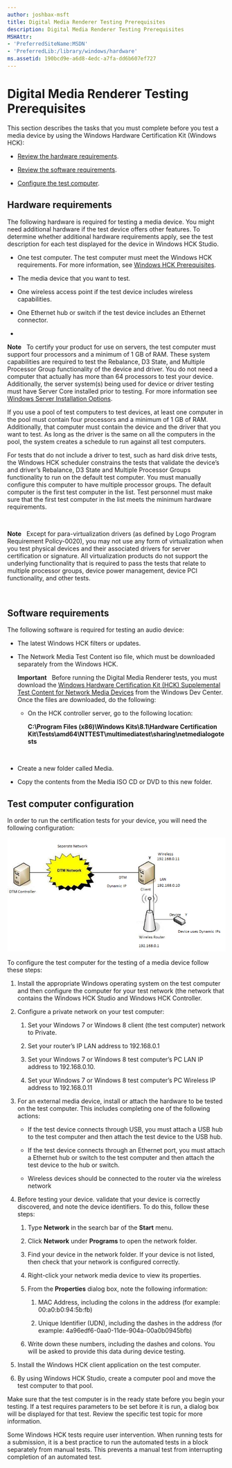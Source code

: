 ```yaml
---
author: joshbax-msft
title: Digital Media Renderer Testing Prerequisites
description: Digital Media Renderer Testing Prerequisites
MSHAttr:
- 'PreferredSiteName:MSDN'
- 'PreferredLib:/library/windows/hardware'
ms.assetid: 190bcd9e-a6d8-4edc-a7fa-dd6b607ef727
---
```


# Digital Media Renderer Testing Prerequisites


This section describes the tasks that you must complete before you test a media device by using the Windows Hardware Certification Kit (Windows HCK):

-   [Review the hardware requirements](#bkmk-hck-dmr-hr).

-   [Review the software requirements](#bkmk-hck-dmr-sr).

-   [Configure the test computer](#bkmk-hck-dmr-tc).

## <a href="" id="bkmk-hck-dmr-hr"></a>Hardware requirements


The following hardware is required for testing a media device. You might need additional hardware if the test device offers other features. To determine whether additional hardware requirements apply, see the test description for each test displayed for the device in Windows HCK Studio.

-   One test computer. The test computer must meet the Windows HCK requirements. For more information, see [Windows HCK Prerequisites](windows-hck-prerequisites.md).

-   The media device that you want to test.

-   One wireless access point if the test device includes wireless capabilities.

-   One Ethernet hub or switch if the test device includes an Ethernet connector.

-   

**Note**  
To certify your product for use on servers, the test computer must support four processors and a minimum of 1 GB of RAM. These system capabilities are required to test the Rebalance, D3 State, and Multiple Processor Group functionality of the device and driver. You do not need a computer that actually has more than 64 processors to test your device. Additionally, the server system(s) being used for device or driver testing must have Server Core installed prior to testing. For more information see [Windows Server Installation Options](http://go.microsoft.com/fwlink/p/?LinkID=251454).

If you use a pool of test computers to test devices, at least one computer in the pool must contain four processors and a minimum of 1 GB of RAM. Additionally, that computer must contain the device and the driver that you want to test. As long as the driver is the same on all the computers in the pool, the system creates a schedule to run against all test computers.

For tests that do not include a driver to test, such as hard disk drive tests, the Windows HCK scheduler constrains the tests that validate the device’s and driver’s Rebalance, D3 State and Multiple Processor Groups functionality to run on the default test computer. You must manually configure this computer to have multiple processor groups. The default computer is the first test computer in the list. Test personnel must make sure that the first test computer in the list meets the minimum hardware requirements.

 

**Note**  
Except for para-virtualization drivers (as defined by Logo Program Requirement Policy-0020), you may not use any form of virtualization when you test physical devices and their associated drivers for server certification or signature. All virtualization products do not support the underlying functionality that is required to pass the tests that relate to multiple processor groups, device power management, device PCI functionality, and other tests.

 

## <a href="" id="bkmk-hck-dmr-sr"></a>Software requirements


The following software is required for testing an audio device:

-   The latest Windows HCK filters or updates.

-   The Network Media Test Content iso file, which must be downloaded separately from the Windows HCK.

    **Important**  
    Before running the Digital Media Renderer tests, you must download the [Windows Hardware Certification Kit (HCK) Supplemental Test Content for Network Media Devices](http://msdn.microsoft.com/windows/hardware/hh852358) from the Windows Dev Center. Once the files are downloaded, do the following:

    -   On the HCK controller server, go to the following location:

        **C:\\Program Files (x86)\\Windows Kits\\8.1\\Hardware Certification Kit\\Tests\\amd64\\NTTEST\\multimediatest\\sharing\\netmedialogotests**

     

-   Create a new folder called Media.

-   Copy the contents from the Media ISO CD or DVD to this new folder.

## <a href="" id="bkmk-hck-dmr-tc"></a>Test computer configuration


In order to run the certification tests for your device, you will need the following configuration:

![hardware configuration for device.media testing](images/hck-win8-config-media.png)

To configure the test computer for the testing of a media device follow these steps:

1.  Install the appropriate Windows operating system on the test computer and then configure the computer for your test network (the network that contains the Windows HCK Studio and Windows HCK Controller.

2.  Configure a private network on your test computer:

    1.  Set your Windows 7 or Windows 8 client (the test computer) network to Private.

    2.  Set your router’s IP LAN address to 192.168.0.1

    3.  Set your Windows 7 or Windows 8 test computer’s PC LAN IP address to 192.168.0.10.

    4.  Set your Windows 7 or Windows 8 test computer’s PC Wireless IP address to 192.168.0.11

3.  For an external media device, install or attach the hardware to be tested on the test computer. This includes completing one of the following actions:

    -   If the test device connects through USB, you must attach a USB hub to the test computer and then attach the test device to the USB hub.

    -   If the test device connects through an Ethernet port, you must attach a Ethernet hub or switch to the test computer and then attach the test device to the hub or switch.

    -   Wireless devices should be connected to the router via the wireless network

4.  Before testing your device. validate that your device is correctly discovered, and note the device identifiers. To do this, follow these steps:

    1.  Type **Network** in the search bar of the **Start** menu.

    2.  Click **Network** under **Programs** to open the network folder.

    3.  Find your device in the network folder. If your device is not listed, then check that your network is configured correctly.

    4.  Right-click your network media device to view its properties.

    5.  From the **Properties** dialog box, note the following information:

        1.  MAC Address, including the colons in the address (for example: 00:a0:b0:94:5b:fb)

        2.  Unique Identifier (UDN), including the dashes in the address (for example: 4a96edf6-0aa0-11de-904a-00a0b0945bfb)

    6.  Write down these numbers, including the dashes and colons. You will be asked to provide this data during device testing.

5.  Install the Windows HCK client application on the test computer.

6.  By using Windows HCK Studio, create a computer pool and move the test computer to that pool.

Make sure that the test computer is in the ready state before you begin your testing. If a test requires parameters to be set before it is run, a dialog box will be displayed for that test. Review the specific test topic for more information.

Some Windows HCK tests require user intervention. When running tests for a submission, it is a best practice to run the automated tests in a block separately from manual tests. This prevents a manual test from interrupting completion of an automated test.

 

 






